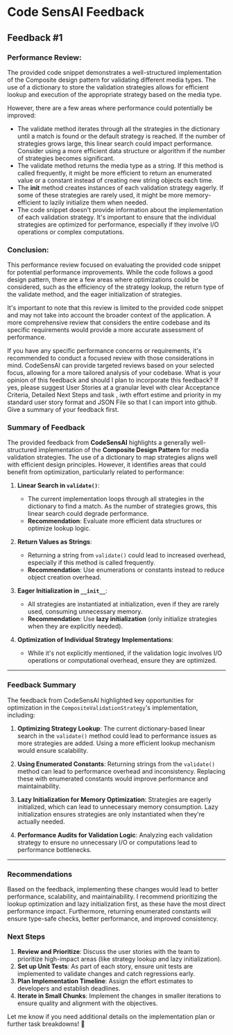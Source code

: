 # Code SensAI Feedback

## Feedback #1

### Performance Review:
The provided code snippet demonstrates a well-structured implementation of the Composite design pattern for validating different media types. The use of a dictionary to store the validation strategies allows for efficient lookup and execution of the appropriate strategy based on the media type.

However, there are a few areas where performance could potentially be improved:

- The validate method iterates through all the strategies in the dictionary until a match is found or the default strategy is reached. If the number of strategies grows large, this linear search could impact performance. Consider using a more efficient data structure or algorithm if the number of strategies becomes significant.
- The validate method returns the media type as a string. If this method is called frequently, it might be more efficient to return an enumerated value or a constant instead of creating new string objects each time.
- The __init__ method creates instances of each validation strategy eagerly. If some of these strategies are rarely used, it might be more memory-efficient to lazily initialize them when needed.
- The code snippet doesn't provide information about the implementation of each validation strategy. It's important to ensure that the individual strategies are optimized for performance, especially if they involve I/O operations or complex computations.

### Conclusion:
This performance review focused on evaluating the provided code snippet for potential performance improvements. While the code follows a good design pattern, there are a few areas where optimizations could be considered, such as the efficiency of the strategy lookup, the return type of the validate method, and the eager initialization of strategies.

It's important to note that this review is limited to the provided code snippet and may not take into account the broader context of the application. A more comprehensive review that considers the entire codebase and its specific requirements would provide a more accurate assessment of performance.

If you have any specific performance concerns or requirements, it's recommended to conduct a focused review with those considerations in mind. CodeSensAI can provide targeted reviews based on your selected focus, allowing for a more tailored analysis of your codebase.  What is your opinion of this feedback and should I plan to incorporate this feedback? If yes, please suggest User Stories at a granular level with clear Acceptance Criteria, Detailed Next Steps and task , iwth effort estime and priority in my standard user story format and JSON File so that I can import into github. Give a summary of your feedback first.

### Summary of Feedback

The provided feedback from **CodeSensAI** highlights a generally well-structured implementation of the **Composite Design Pattern** for media validation strategies. The use of a dictionary to map strategies aligns well with efficient design principles. However, it identifies areas that could benefit from optimization, particularly related to performance:

1. **Linear Search in `validate()`**:
   - The current implementation loops through all strategies in the dictionary to find a match. As the number of strategies grows, this linear search could degrade performance.
   - **Recommendation**: Evaluate more efficient data structures or optimize lookup logic.

2. **Return Values as Strings**:
   - Returning a string from `validate()` could lead to increased overhead, especially if this method is called frequently.
   - **Recommendation**: Use enumerations or constants instead to reduce object creation overhead.

3. **Eager Initialization in `__init__`**:
   - All strategies are instantiated at initialization, even if they are rarely used, consuming unnecessary memory.
   - **Recommendation**: Use **lazy initialization** (only initialize strategies when they are explicitly needed).

4. **Optimization of Individual Strategy Implementations**:
   - While it's not explicitly mentioned, if the validation logic involves I/O operations or computational overhead, ensure they are optimized.

---

### Feedback Summary  

The feedback from CodeSensAI highlighted key opportunities for optimization in the `CompositeValidationStrategy`'s implementation, including:

1. **Optimizing Strategy Lookup**: The current dictionary-based linear search in the `validate()` method could lead to performance issues as more strategies are added. Using a more efficient lookup mechanism would ensure scalability.

2. **Using Enumerated Constants**: Returning strings from the `validate()` method can lead to performance overhead and inconsistency. Replacing these with enumerated constants would improve performance and maintainability.

3. **Lazy Initialization for Memory Optimization**: Strategies are eagerly initialized, which can lead to unnecessary memory consumption. Lazy initialization ensures strategies are only instantiated when they're actually needed.

4. **Performance Audits for Validation Logic**: Analyzing each validation strategy to ensure no unnecessary I/O or computations lead to performance bottlenecks.

---

### Recommendations

Based on the feedback, implementing these changes would lead to better performance, scalability, and maintainability. I recommend prioritizing the lookup optimization and lazy initialization first, as these have the most direct performance impact. Furthermore, returning enumerated constants will ensure type-safe checks, better performance, and improved consistency.

### Next Steps  

1. **Review and Prioritize**: Discuss the user stories with the team to prioritize high-impact areas (like strategy lookup and lazy initialization).  
2. **Set up Unit Tests**: As part of each story, ensure unit tests are implemented to validate changes and catch regressions early.  
3. **Plan Implementation Timeline**: Assign the effort estimates to developers and establish deadlines.  
4. **Iterate in Small Chunks**: Implement the changes in smaller iterations to ensure quality and alignment with the objectives.  

Let me know if you need additional details on the implementation plan or further task breakdowns! 🚀
